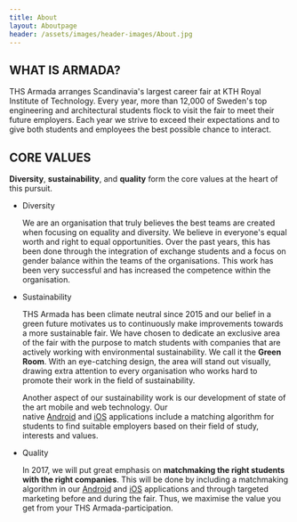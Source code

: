 ```yaml
---
title: About
layout: Aboutpage
header: /assets/images/header-images/About.jpg
---
```

## WHAT IS ARMADA?

THS Armada arranges Scandinavia's largest career fair at KTH Royal Institute of Technology. Every year, more than 12,000 of Sweden's top engineering and architectural students flock to visit the fair to meet their future employers. Each year we strive to exceed their expectations and to give both students and employees the best possible chance to interact.

## CORE VALUES

**Diversity**, **sustainability**, and **quality** form the core values at the heart of this pursuit.

* Diversity

  We are an organisation that truly believes the best teams are created when focusing on equality and diversity. We believe in everyone's equal worth and right to equal opportunities. Over the past years, this has been done through the integration of exchange students and a focus on gender balance within the teams of the organisations. This work has been very successful and has increased the competence within the organisation.
* Sustainability

  THS Armada has been climate neutral since 2015 and our belief in a green future motivates us to continuously make improvements towards a more sustainable fair. We have chosen to dedicate an exclusive area of the fair with the purpose to match students with companies that are actively working with environmental sustainability. We call it the **Green Room**. With an eye-catching design, the area will stand out visually, drawing extra attention to every organisation who works hard to promote their work in the field of sustainability.

  Another aspect of our sustainability work is our development of state of the art mobile and web technology. Our native [Android](https://play.google.com/store/apps/details?id=se.ths.kth.Aramda&hl=en) and [iOS](https://itunes.apple.com/us/app/armada/id470187481?mt=8) applications include a matching algorithm for students to find suitable employers based on their field of study, interests and values.
* Quality

  In 2017, we will put great emphasis on **matchmaking the right students with the right companies**. This will be done by including a matchmaking algorithm in our [Android](https://play.google.com/store/apps/details?id=se.ths.kth.Aramda&hl=en) and [iOS](https://itunes.apple.com/us/app/armada/id470187481?mt=8) applications and through targeted marketing before and during the fair. Thus, we maximise the value you get from your THS Armada-participation.
